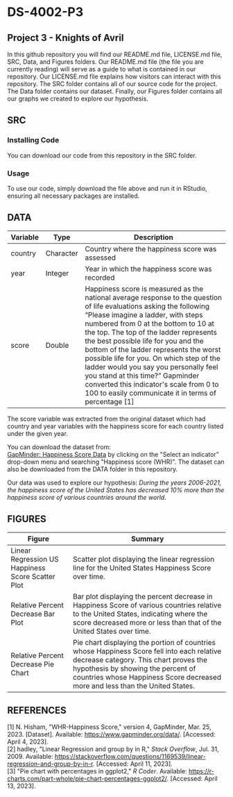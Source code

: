 # DS-4002-P3
## Project 3 - Knights of Avril
In this github repository you will find our README.md file, LICENSE.md file, SRC, Data, and Figures folders. Our README.md file (the file you are currently reading) will serve as a guide to what is contained in our repository. Our LICENSE.md file explains how visitors can interact with this repository. The SRC folder contains all of our source code for the project. The Data folder contains our dataset. Finally, our Figures folder contains all our graphs we created to explore our hypothesis.

## SRC
### Installing Code
You can download our code from this repository in the SRC folder. 
### Usage
To use our code, simply download the file above and run it in RStudio, ensuring all necessary packages are installed. 

## DATA
| Variable | Type | Description |
| --- | --- | --- |
| country | Character | Country where the happiness score was assessed |
| year | Integer | Year in which the happiness score was recorded |
| score | Double | Happiness score is measured as the national average response to the question of life evaluations asking the following “Please imagine a ladder, with steps numbered from 0 at the bottom to 10 at the top. The top of the ladder represents the best possible life for you and the bottom of the ladder represents the worst possible life for you. On which step of the ladder would you say you personally feel you stand at this time?” Gapminder converted this indicator's scale from 0 to 100 to easily communicate it in terms of percentage [1]|

The score variable was extracted from the original dataset which had country and year variables with the happiness score for each country listed under the given year.


You can download the dataset from:\
[GapMinder: Happiness Score Data](https://www.gapminder.org/data/) by clicking on the "Select an indicator" drop-down menu and searching "Happiness score (WHR)". The dataset can also be downloaded from the DATA folder in this repository.

Our data was used to explore our hypothesis: *During the years 2006-2021, the happiness score of the United States has decreased 10% more than the happiness score of various countries around the world.*

## FIGURES
| Figure | Summary |
| ------ | ------- |
| Linear Regression US Happiness Score Scatter Plot | Scatter plot displaying the linear regression line for the United States Happiness Score over time. |
| Relative Percent Decrease Bar Plot | Bar plot displaying the percent decrease in Happiness Score of various countries relative to the United States, indicating where the score decreased more or less than that of the United States over time. |
| Relative Percent Decrease Pie Chart | Pie chart displaying the portion of countries whose Happiness Score fell into each relative decrease category. This chart proves the hypothesis by showing the percent of countries whose Happiness Score decreased more and less than the United States. |


## REFERENCES
[1] N. Hisham, "WHR-Happiness Score," version 4, GapMinder, Mar. 25, 2023. [Dataset]. Available: https://www.gapminder.org/data/. [Accessed: April 4, 2023].\
[2] hadley, "Linear Regression and group by in R," *Stack Overflow*, Jul. 31, 2009. Available: https://stackoverflow.com/questions/1169539/linear-regression-and-group-by-in-r. [Accessed: April 11, 2023].\
[3] "Pie chart with percentages in ggplot2," *R Coder*. Available: https://r-charts.com/part-whole/pie-chart-percentages-ggplot2/. [Accessed: April 13, 2023].
